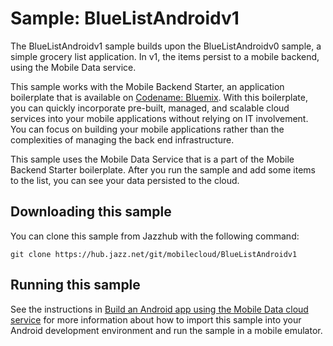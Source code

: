 Sample: BlueListAndroidv1
===

The BlueListAndroidv1 sample builds upon the BlueListAndroidv0 sample, a simple grocery list application.  In v1, the items persist to a mobile backend, using the Mobile Data service.

This sample works with the Mobile Backend Starter, an application boilerplate that is available on [Codename: Bluemix](https://www.ng.bluemix.net).  With this boilerplate, you can quickly incorporate pre-built, managed, and scalable cloud services into your mobile applications without relying on IT involvement. You can focus on building your mobile applications rather than the complexities of managing the back end infrastructure.

This sample uses the Mobile Data Service that is a part of the Mobile Backend Starter boilerplate.  After you run the sample and add some items to the list, you can see your data persisted to the cloud.

Downloading this sample
---

You can clone this sample from Jazzhub with the following command: 

    git clone https://hub.jazz.net/git/mobilecloud/BlueListAndroidv1


Running this sample
---

See the instructions in [Build an Android app using the Mobile Data cloud service](http://www.ibm.com/developerworks/library/mo-android-mobiledata-app/index.html) for more information about how to import this sample into your Android development environment and run the sample in a mobile emulator.

